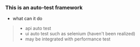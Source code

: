 ### This is an auto-test framework
* what can it do
> * api auto test
> * ui auto test such as selenium (haven't been realized)
> * may be integrated with performance test    